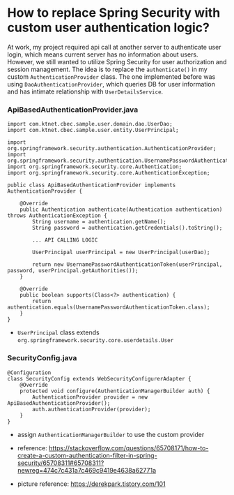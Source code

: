 # How to replace Spring Security with custom user authentication logic?

At work, my project required api call at another server to authenticate user login, which means current server has no information about users. 
However, we still wanted to utilize Spring Security for user authorization and session management. 
The idea is to replace the `authenticate()` in my custom `AuthenticationProvider` class.
The one implemented before was using `DaoAuthenticationProvider`, which queries DB for user information and has intimate relationship with `UserDetailsService`.

### **ApiBasedAuthenticationProvider.java**

```
import com.ktnet.cbec.sample.user.domain.dao.UserDao;
import com.ktnet.cbec.sample.user.entity.UserPrincipal;

import org.springframework.security.authentication.AuthenticationProvider;
import org.springframework.security.authentication.UsernamePasswordAuthenticationToken;
import org.springframework.security.core.Authentication;
import org.springframework.security.core.AuthenticationException;

public class ApiBasedAuthenticationProvider implements AuthenticationProvider {

    @Override
    public Authentication authenticate(Authentication authentication) throws AuthenticationException {
        String username = authentication.getName();
        String password = authentication.getCredentials().toString();
        
        ... API CALLING LOGIC

        UserPrincipal userPrincipal = new UserPrincipal(userDao);
        
        return new UsernamePasswordAuthenticationToken(userPrincipal, password, userPrincipal.getAuthorities());
    }

    @Override
    public boolean supports(Class<?> authentication) {
        return authentication.equals(UsernamePasswordAuthenticationToken.class);
    }
}
```
- `UserPrincipal` class extends `org.springframework.security.core.userdetails.User`

### SecurityConfig.java
```
@Configuration
class SecurityConfig extends WebSecurityConfigurerAdapter {
    @Override
    protected void configure(AuthenticationManagerBuilder auth) {
        AuthenticationProvider provider = new ApiBasedAuthenticationProvider();
        auth.authenticationProvider(provider);
    }
}
```
- assign `AuthenticationManagerBuilder` to use the custom provider

- reference: https://stackoverflow.com/questions/65708171/how-to-create-a-custom-authentication-filter-in-spring-security/65708311#65708311?newreg=474c7c431a7c469c9419e4638a62771a
- picture reference: https://derekpark.tistory.com/101
